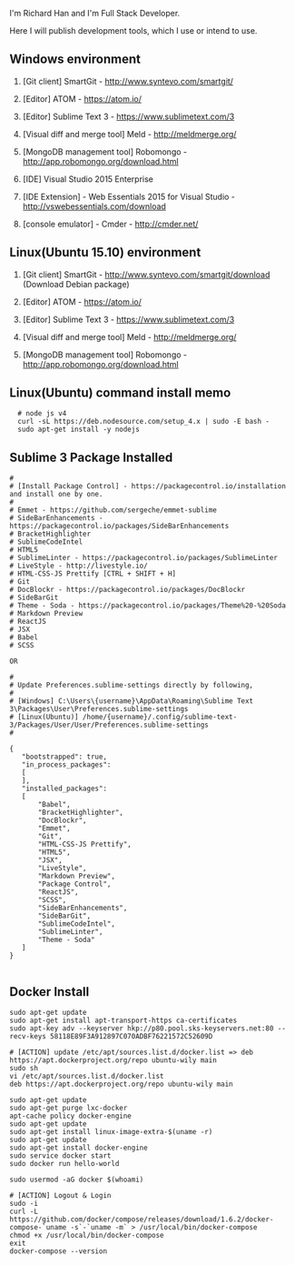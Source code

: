 I'm Richard Han and I'm Full Stack Developer.

Here I will publish development tools, which I use or intend to use.


## Windows environment

1. [Git client] SmartGit - http://www.syntevo.com/smartgit/

2. [Editor] ATOM - https://atom.io/

3. [Editor] Sublime Text 3 - https://www.sublimetext.com/3



4. [Visual diff and merge tool] Meld - http://meldmerge.org/

5. [MongoDB management tool] Robomongo - http://app.robomongo.org/download.html

6. [IDE] Visual Studio 2015 Enterprise

7. [IDE Extension] - Web Essentials 2015 for Visual Studio - http://vswebessentials.com/download

8. [console emulator] - Cmder - http://cmder.net/

## Linux(Ubuntu 15.10) environment

1. [Git client] SmartGit - http://www.syntevo.com/smartgit/download (Download Debian package)

2. [Editor] ATOM - https://atom.io/

3. [Editor] Sublime Text 3 - https://www.sublimetext.com/3

4. [Visual diff and merge tool] Meld - http://meldmerge.org/

5. [MongoDB management tool] Robomongo - http://app.robomongo.org/download.html


## Linux(Ubuntu) command install memo
```
  # node js v4
  curl -sL https://deb.nodesource.com/setup_4.x | sudo -E bash -
  sudo apt-get install -y nodejs
 ```

## Sublime 3 Package Installed
 ```
 #
 # [Install Package Control] - https://packagecontrol.io/installation and install one by one.
 #
 # Emmet - https://github.com/sergeche/emmet-sublime
 # SideBarEnhancements - https://packagecontrol.io/packages/SideBarEnhancements
 # Bracket​Highlighter
 # SublimeCodeIntel
 # HTML5
 # Sublime​Linter - https://packagecontrol.io/packages/SublimeLinter
 # Live​Style - http://livestyle.io/
 # HTML-CSS-JS Prettify [CTRL + SHIFT + H]
 # Git
 # Doc​Blockr - https://packagecontrol.io/packages/DocBlockr
 # SideBarGit
 # Theme - Soda - https://packagecontrol.io/packages/Theme%20-%20Soda
 # Markdown Preview
 # ReactJS
 # JSX
 # Babel 
 # SCSS
 
 OR 

#
# Update Preferences.sublime-settings directly by following,
# 
# [Windows] C:\Users\{username}\AppData\Roaming\Sublime Text 3\Packages\User\Preferences.sublime-settings
# [Linux(Ubuntu)] /home/{username}/.config/sublime-text-3/Packages/User/User/Preferences.sublime-settings
#

 {
	"bootstrapped": true,
	"in_process_packages":
	[
	],
	"installed_packages":
	[
		"Babel",
		"BracketHighlighter",
		"DocBlockr",
		"Emmet",
		"Git",
		"HTML-CSS-JS Prettify",
		"HTML5",
		"JSX",
		"LiveStyle",
		"Markdown Preview",
		"Package Control",
		"ReactJS",
		"SCSS",
		"SideBarEnhancements",
		"SideBarGit",
		"SublimeCodeIntel",
		"SublimeLinter",
		"Theme - Soda"
	]
}

 
 ```
 

## Docker Install
 ```
 sudo apt-get update
 sudo apt-get install apt-transport-https ca-certificates
 sudo apt-key adv --keyserver hkp://p80.pool.sks-keyservers.net:80 --recv-keys 58118E89F3A912897C070ADBF76221572C52609D
 
 # [ACTION] update /etc/apt/sources.list.d/docker.list => deb https://apt.dockerproject.org/repo ubuntu-wily main
 sudo sh 
 vi /etc/apt/sources.list.d/docker.list
 deb https://apt.dockerproject.org/repo ubuntu-wily main
 
 sudo apt-get update
 sudo apt-get purge lxc-docker
 apt-cache policy docker-engine
 sudo apt-get update
 sudo apt-get install linux-image-extra-$(uname -r)
 sudo apt-get update
 sudo apt-get install docker-engine
 sudo service docker start
 sudo docker run hello-world
 
 sudo usermod -aG docker $(whoami)

 # [ACTION] Logout & Login
 sudo -i
 curl -L https://github.com/docker/compose/releases/download/1.6.2/docker-compose-`uname -s`-`uname -m` > /usr/local/bin/docker-compose
 chmod +x /usr/local/bin/docker-compose
 exit
 docker-compose --version
 
 ```
